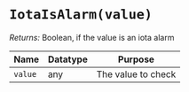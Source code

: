 # `IotaIsAlarm(value)`

_Returns:_ Boolean, if the value is an iota alarm

|Name   |Datatype|Purpose           |
|-------|--------|------------------|
|`value`|any     |The value to check|